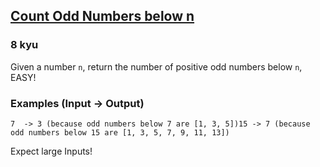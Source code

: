 <h2><a href=https://www.codewars.com/kata/59342039eb450e39970000a6/train/java target="_blank">Count Odd Numbers below n</a></h2><h3>8 kyu</h3><p>Given a number <code>n</code>, return the number of positive odd numbers below <code>n</code>, EASY!</p><h3 id="examples-input---output">Examples (Input -&gt; Output)</h3><pre><code>7  -&gt; 3 (because odd numbers below 7 are [1, 3, 5])15 -&gt; 7 (because odd numbers below 15 are [1, 3, 5, 7, 9, 11, 13])</code></pre><p>Expect large Inputs!</p>